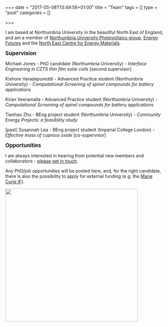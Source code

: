+++
date = "2017-05-08T13:49:56+01:00"
title = "Team"
tags = []
type = "post"
categories = []

+++

I am based at Northumbria University in the beautiful North East of England, and am a member of [Northumbria University Photovoltaics group](https://sites.google.com/view/nupv), [Energy Futures](https://www.northumbria.ac.uk/about-us/academic-departments/mathematics-physics-and-electrical-engineering/research/renewable-energy-technologies-and-materials/) and the [North East Centre for Energy Materials](https://research.ncl.ac.uk/necem/).

<big>
<b>Supervision</b> </big>

Michael Jones - PhD candidate (Northumbria University) - *Interface Engineering in CZTS thin film solar cells* [second supervisor] </br>

Kishore Varadapureddi - Advanced Practice student (Northumbria University) - *Computational Screening of spinel compounds for battery applications* </br>

Kiran Veeramalla - Advanced Practice student (Northumbria University) - *Computational Screening of spinel compounds for battery applications* </br>

Tianhao Zhu - BEng project student (Northumbria University) - *Community Energy Projects: a feasibility study* <br>

[past] Susannah Lea - BEng project student (Imperial College London) - *Effective mass of cuprous oxide* [co-supervisor] </br>

<big>
<b>Opportunities</b> </big>

I am always interested in hearing from potential new members and collaborators - [please get in touch](https://lucydot.github.io/about/). 

Any PhD/job opportunities will be posted here, and, for the right candidate, there is also the possibility to apply for external funding (e.g. the [Marie Curie IF](https://ec.europa.eu/research/mariecurieactions/actions/individual-fellowships_en)).

<img src="../images/ore.jpg" style="float: middle; height: 30em; ">

